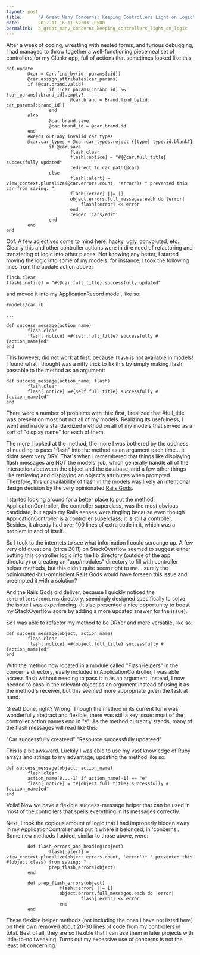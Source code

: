 ```yaml
---
layout: post
title:      "A Great Many Concerns: Keeping Controllers Light on Logic"
date:       2017-11-16 11:52:03 -0500
permalink:  a_great_many_concerns_keeping_controllers_light_on_logic
---
```



After a week of coding, wrestling with nested forms, and furious debugging, I had managed to throw together a well-functioning piecemeal set of controllers for my Clunkr app, full of actions that sometimes looked like this:

```  
def update
		@car = Car.find_by(id: params[:id])
		@car.assign_attributes(car_params)
		if !@car.brand.valid?
				if !!car_params[:brand_id] && !car_params[:brand_id].empty?
						@car.brand = Brand.find_by(id: car_params[:brand_id])
				end
		else
				@car.brand.save
				@car.brand_id = @car.brand.id
		end
		#weeds out any invalid car types
		@car.car_types = @car.car_types.reject {|type| type.id.blank?}
				if @car.save
						flash.clear
						flash[:notice] = "#{@car.full_title} successfully updated"
						redirect_to car_path(@car)
				else
						flash[:alert] = view_context.pluralize(@car.errors.count, 'error')+ " prevented this car from saving: "
						flash[:error] ||= []
						object.errors.full_messages.each do |error|
							flash[:error] << error
						end
						render 'cars/edit'
				end
		end
end
```

Oof.  A few adjectives come to mind here: hacky, ugly, convoluted, etc.  Clearly this and other controller actions were in dire need of refactoring and transfering of logic into other places.  Not knowing any better, I started moving the logic into some of my models:  for instance, I took the following lines from the update action above:      

```
flash.clear
flash[:notice] = "#{@car.full_title} successfully updated"
```


and moved it into my ApplicationRecord model, like so:

```
#models/car.rb

...

def success_message(action_name)
		flash.clear
		flash[:notice] =#{self.full_title} successfully #{action_name}ed"
end
```

This however, did not work at first, because ```flash``` is not available in models!  I found what I thought was a nifty trick to fix this by simply making flash passable to the method as an argument:

```
def success_message(action_name, flash)
		flash.clear
		flash[:notice] =#{self.full_title} successfully #{action_name}ed"
end
```

There were a number of problems with this: first, I realized that #full_title was present on most but not all of my models.  Realizing its usefulness, I went and made a standardized method on all of my models that served as a sort of "display name" for each of them.  

The more I looked at the method, the more I was bothered by the oddness of needing to pass "flash" into the method as an argument each time... it didnt seem very DRY. That's when I remembered that things like displaying flash messages are NOT the models' job, which generally handle all of the interactions between the object and the database, and a few other things like retrieving and displaying an object's attributes when prompted.  Therefore, this unavailability of flash in the models was likely an intentional design decision by the very opinionated [Rails Gods](https://en.wikipedia.org/wiki/David_Heinemeier_Hansson). 

I started looking around for a better place to put the method; ApplicationController, the controller superclass, was the most obvious candidate, but again my Rails senses were tingling because even though ApplicationController is a controller superclass, it is still a controller.  Besides, it already had over 100 lines of extra code in it, which was a problem in and of itself.  

So I took to the internets to see what information I could scrounge up.  A few very old questions (circa 2011) on StackOverflow seemed to suggest either putting this controller logic into the lib directory (outside of the app directory) or creating an "app/modules" directory to fill with controller helper methods, but this didn't quite seem right to me... surely the opinionated-but-omniscient Rails Gods would have forseen this issue and preempted it with a solution?

And the Rails Gods did deliver, because I quickly noticed the ```controllers/concerns```  directory, seemingly designed specifically to solve the issue I was experiencing.  (It also presented a nice opportunity to boost my StackOverflow score by adding a more updated answer for the issue).

So I was able to refactor my method to be DRYer and more versatile, like so:

```
def success_message(object, action_name)
		flash.clear
		flash[:notice] =#{object.full_title} successfully #{action_name}ed"
end
```

With the method now located in a module called "FlashHelpers" in the concerns directory, easily included in ApplicationController, I was able access flash without needing to pass it in as an argument.  Instead, I now needed to pass in the relevant object as an argument instead of using it as the method's receiver, but this seemed more appropriate given the task at hand.

Great!  Done, right?  Wrong.  Though the method in its current form was wonderfully abstract and flexible, there was still a key issue: most of the controller action names end in "e".  As the method currently stands, many of the flash messages will read like this:

"Car successfully createed"
"Resource successfully updateed"

This is a bit awkward.  Luckily I was able to use my vast knowledge of Ruby arrays and strings to my advantage, updating the method like so:

```
def success_message(object, action_name)
		flash.clear
		action_name[0...-1] if action_name[-1] == "e"
		flash[:notice] = "#{object.full_title} successfully #{action_name}ed"
end
```

Voila! Now we have a flexible success-message helper that can be used in most of the controllers that spells everything in its messages correctly.

Next, I took the copious amount of logic that I had improperly hidden away in my ApplicationController and put it where it belonged, in 'concerns'.  Some new methods I added, similar to those above, were:

```
		def flash_errors_and_heading(object)
				flash[:alert] = view_context.pluralize(object.errors.count, 'error')+ " prevented this #{object.class} from saving: "
				prep_flash_errors(object)
		end

		def prep_flash_errors(object)
					flash[:error] ||= []
					object.errors.full_messages.each do |error|
							flash[:error] << error
					end
		end
```


These flexible helper methods (not including the ones I have not listed here) on their own removed about 20-30 lines of code from my controllers in total.  Best of all, they are so flexible that I can use them in later projects with little-to-no tweaking.  Turns out my excessive use of concerns is not the least bit concerning.
